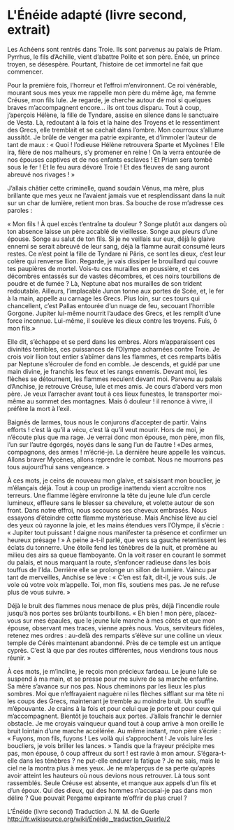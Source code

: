 # L'Énéide adapté (livre second, extrait)

Les Achéens sont rentrés dans Troie. Ils sont parvenus au palais de Priam. Pyrrhus, le fils d’Achille, vient d’abattre Polite et son père. Énée, un prince troyen, se désespère. Pourtant, l’histoire de cet immortel ne fait que commencer.

Pour la première fois, l’horreur et l’effroi m’environnent. Ce roi vénérable, mourant sous mes yeux me rappelle mon père du même âge, ma femme Créuse, mon fils Iule. Je regarde, je cherche autour de moi si quelques braves m’accompagnent encore… ils ont tous disparu.
Tout à coup, j’aperçois Hélène, la fille de Tyndare, assise en silence dans le sanctuaire de Vesta. Là, redoutant à la fois et la haine des Troyens et le ressentiment des Grecs, elle tremblait et se cachait dans l’ombre. Mon courroux s’allume aussitôt. Je brûle de venger ma patrie expirante, et d’immoler l’auteur de tant de maux : « Quoi ! l’odieuse Hélène retrouvera Sparte et Mycènes ! Elle ira, fière de nos malheurs, s’y promener en reine ! On la verra entourée de nos épouses captives et de nos enfants esclaves ! Et Priam sera tombé sous le fer ! Et le feu aura dévoré Troie ! Et des fleuves de sang auront abreuvé nos rivages ! »

J’allais châtier cette criminelle, quand soudain Vénus, ma mère, plus brillante que mes yeux ne l’avaient jamais vue et resplendissant dans la nuit sur un char de lumière, retient mon bras. Sa bouche de rose m’adresse ces paroles :

« Mon fils ! À quel excès t’entraîne ta douleur ? Songe plutôt aux dangers où ton absence laisse un père accablé de vieillesse. Songe aux pleurs d’une épouse. Songe au salut de ton fils. Si je ne veillais sur eux, déjà le glaive ennemi se serait abreuvé de leur sang, déjà la flamme aurait consumé leurs restes. Ce n’est point la fille de Tyndare ni Pâris, ce sont les dieux, c’est leur colère qui renverse Ilion. Regarde, je vais dissiper le brouillard qui couvre tes paupières de mortel. Vois-tu ces murailles en poussière, et ces décombres entassés sur de vastes décombres, et ces noirs tourbillons de poudre et de fumée ? Là, Neptune abat nos murailles de son trident redoutable. Ailleurs, l’implacable Junon tonne aux portes de Scée, et, le fer à la main, appelle au carnage les Grecs. Plus loin, sur ces tours qui chancellent, c’est Pallas entourée d’un nuage de feu, secouant l’horrible Gorgone. Jupiter lui-même nourrit l’audace des Grecs, et les remplit d’une force inconnue. Lui-même, il soulève les dieux contre les troyens. Fuis, ô mon fils.»

Elle dit, s’échappe et se perd dans les ombres. Alors m’apparaissent ces divinités terribles, ces puissances de l’Olympe acharnées contre Troie. Je crois voir Ilion tout entier s’abîmer dans les flammes, et ces remparts bâtis par Neptune s’écrouler de fond en comble.
Je descends, et guidé par une main divine, je franchis les feux et les rangs ennemis. Devant moi, les flèches se détournent, les flammes reculent devant moi. Parvenu au palais d’Anchise, je retrouve Créuse, Iule et mes amis. Je cours d’abord vers mon père. Je veux l’arracher avant tout à ces lieux funestes, le transporter moi-même au sommet des montagnes. Mais ô douleur ! il renonce à vivre, il préfère la mort à l’exil. 

Baignés de larmes, tous nous le conjurons d’accepter de partir. Vains efforts ! c’est là qu’il a vécu, c’est là qu’il veut mourir. Hors de moi, je n’écoute plus que ma rage. Je verrai donc mon épouse, mon père, mon fils, l’un sur l’autre égorgés, noyés dans le sang l’un de l’autre ! «Des armes, compagnons, des armes ! m’écrié-je. La dernière heure appelle les vaincus. Allons braver Mycènes, allons reprendre le combat. Nous ne mourrons pas tous aujourd’hui sans vengeance. »

À ces mots, je ceins de nouveau mon glaive, et saisissant mon bouclier, je m’élançais déjà. Tout à coup un prodige inattendu vient accroître nos terreurs. Une flamme légère environne la tête du jeune Iule d’un cercle lumineux, effleure sans le blesser sa chevelure, et volette autour de son front. Dans notre effroi, nous secouons ses cheveux embrasés. Nous essayons d’éteindre cette flamme mystérieuse. Mais Anchise lève au ciel des yeux où rayonne la joie, et les mains étendues vers l’Olympe, il s’écrie : « Jupiter tout puissant ! daigne nous manifester ta présence et confirmer un heureux présage ! »
À peine a-t-il parlé, que vers sa gauche retentissent les éclats du tonnerre. Une étoile fend les ténèbres de la nuit, et promène au milieu des airs sa queue flamboyante. On la voit raser en courant le sommet du palais, et nous marquant la route, s’enfoncer radieuse dans les bois touffus de l’Ida. Derrière elle se prolonge un sillon de lumière. Vaincu par tant de merveilles, Anchise se lève : « C’en est fait, dit-il, je vous suis. Je vole où votre voix m’appelle. Toi, mon fils, soutiens mes pas. Je ne refuse plus de vous suivre. »

Déjà le bruit des flammes nous menace de plus près, déjà l’incendie roule jusqu’à nos portes ses brûlants tourbillons. « Eh bien ! mon père, placez-vous sur mes épaules, que le jeune Iule marche à mes côtés et que mon épouse, observant mes traces, vienne après nous. Vous, serviteurs fidèles, retenez mes ordres : au-delà des remparts s’élève sur une colline un vieux temple de Cérès maintenant abandonné. Près de ce temple est un antique cyprès. C’est là que par des routes différentes, nous viendrons tous nous réunir. »

À ces mots, je m’incline, je reçois mon précieux fardeau. Le jeune Iule se suspend à ma main, et se presse pour me suivre de sa marche enfantine. Sa mère s’avance sur nos pas. Nous cheminons par les lieux les plus sombres. Moi que n’effrayaient naguère ni les flèches sifflant sur ma tête ni les coups des Grecs, maintenant je tremble au moindre bruit. Un souffle m’épouvante. Je crains à la fois et pour celui que je porte et pour ceux qui m’accompagnent. Bientôt je touchais aux portes. J’allais franchir le dernier obstacle. Je me croyais vainqueur quand tout à coup arrive à mon oreille le bruit lointain d’une marche accélérée. Au même instant, mon père s’écrie : « Fuyons, mon fils, fuyons ! Les voilà qui s’approchent ! Je vois luire les boucliers, je vois briller les lances. » Tandis que la frayeur précipite mes pas, mon épouse, ô coup affreux du sort ! est ravie à mon amour. S’égara-t-elle dans les ténèbres ? ne put-elle endurer la fatigue ? Je ne sais, mais le ciel ne la montra plus à mes yeux. Je ne m’aperçus de sa perte qu’après avoir atteint les hauteurs où nous devions nous retrouver. Là tous sont rassemblés. Seule Créuse est absente, et manque aux appels d’un fils et d’un époux. Qui des dieux, qui des hommes n’accusai-je pas dans mon délire ? Que pouvait Pergame expirante m’offrir de plus cruel ?

L’Énéide (livre second)
Traduction J. N. M. de Guerle
http://fr.wikisource.org/wiki/Énéide,_traduction_Guerle/2